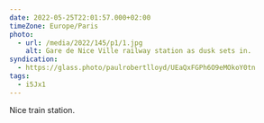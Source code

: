 ```yaml
---
date: 2022-05-25T22:01:57.000+02:00
timeZone: Europe/Paris
photo:
  - url: /media/2022/145/p1/1.jpg
    alt: Gare de Nice Ville railway station as dusk sets in.
syndication:
  - https://glass.photo/paulrobertlloyd/UEaQxFGPh6O9eMOkoY0tn
tags:
  - i5Jx1
---
```


Nice train station.
